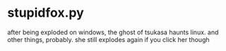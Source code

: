 # stupidfox.py
after being exploded on windows, the ghost of tsukasa haunts linux. and other things, probably. she still explodes again if you click her though
